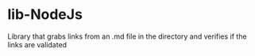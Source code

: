 # lib-NodeJs
Library that grabs links from an .md file in the directory and verifies if the links are validated
